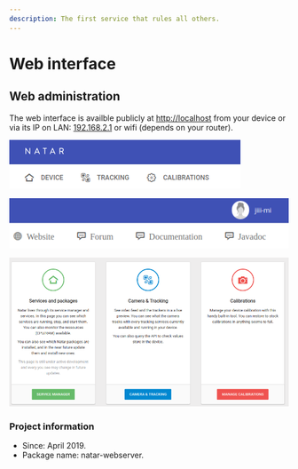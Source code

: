```yaml
---
description: The first service that rules all others.
---
```


# Web interface

## Web administration

The web interface is availble publicly at [http://localhost](http://localhost) from your device or via its IP on LAN: [192.168.2.1](http://192.168.2.1) or wifi \(depends on your router\). 

![Links to the different pages. ](../.gitbook/assets/image%20%287%29.png)



![External links to RealityTech, and the name of the device \(top-right\)](../.gitbook/assets/image%20%282%29.png)



![](../.gitbook/assets/image%20%2810%29.png)





###  Project information

* Since: April 2019.
* Package name: natar-webserver.



